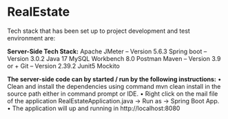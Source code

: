 # RealEstate
Tech stack that has been set up to project development and test environment are:

**Server-Side Tech Stack:**
    Apache JMeter – Version 5.6.3
    Spring boot – Version 3.0.2
    Java 17
    MySQL Workbench 8.0
    Postman 
    Maven – Version 3.9 or +
    Git – Version 2.39.2
    Junit5
    Mockito 

**The server-side code can by started / run by the following instructions:**
    •	Clean and install the dependencies using command mvn clean install in the source path either in command prompt or IDE.
    •	Right click on the mail file of the application RealEstateApplication.java -> Run as -> Spring Boot App.
    •	The application will up and running in http://localhost:8080

